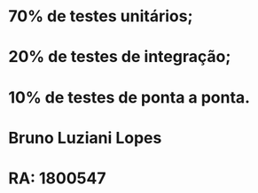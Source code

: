 # 70% de testes unitários;
# 20% de testes de integração;
# 10% de testes de ponta a ponta.





# Bruno Luziani Lopes
# RA: 1800547
